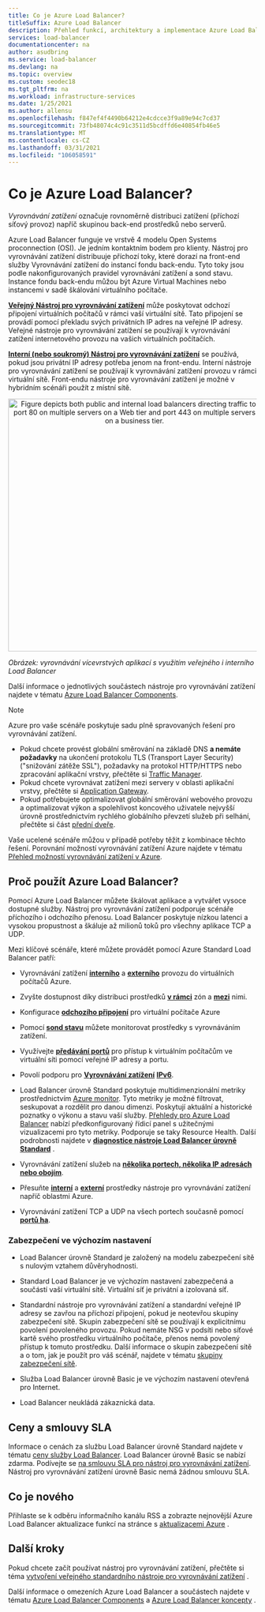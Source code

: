 ```yaml
---
title: Co je Azure Load Balancer?
titleSuffix: Azure Load Balancer
description: Přehled funkcí, architektury a implementace Azure Load Balanceru. Přečtěte si, jak Load Balancer funguje a jak ho používat v cloudu.
services: load-balancer
documentationcenter: na
author: asudbring
ms.service: load-balancer
ms.devlang: na
ms.topic: overview
ms.custom: seodec18
ms.tgt_pltfrm: na
ms.workload: infrastructure-services
ms.date: 1/25/2021
ms.author: allensu
ms.openlocfilehash: f847ef4f4490b64212e4cdcce3f9a89e94c7cd37
ms.sourcegitcommit: 73fb48074c4c91c3511d5bcdffd6e40854fb46e5
ms.translationtype: MT
ms.contentlocale: cs-CZ
ms.lasthandoff: 03/31/2021
ms.locfileid: "106058591"
---
```

# <a name="what-is-azure-load-balancer"></a>Co je Azure Load Balancer?

*Vyrovnávání zatížení* označuje rovnoměrně distribuci zatížení (příchozí síťový provoz) napříč skupinou back-end prostředků nebo serverů. 

Azure Load Balancer funguje ve vrstvě 4 modelu Open Systems proconnection (OSI). Je jedním kontaktním bodem pro klienty. Nástroj pro vyrovnávání zatížení distribuuje příchozí toky, které dorazí na front-end služby Vyrovnávání zatížení do instancí fondu back-endu. Tyto toky jsou podle nakonfigurovaných pravidel vyrovnávání zatížení a sond stavu. Instance fondu back-endu můžou být Azure Virtual Machines nebo instancemi v sadě škálování virtuálního počítače.

**[Veřejný Nástroj pro vyrovnávání zatížení](./components.md#frontend-ip-configurations)** může poskytovat odchozí připojení virtuálních počítačů v rámci vaší virtuální sítě. Tato připojení se provádí pomocí překladu svých privátních IP adres na veřejné IP adresy. Veřejné nástroje pro vyrovnávání zatížení se používají k vyrovnávání zatížení internetového provozu na vašich virtuálních počítačích.

**[Interní (nebo soukromý) Nástroj pro vyrovnávání zatížení](./components.md#frontend-ip-configurations)** se používá, pokud jsou privátní IP adresy potřeba jenom na front-endu. Interní nástroje pro vyrovnávání zatížení se používají k vyrovnávání zatížení provozu v rámci virtuální sítě. Front-endu nástroje pro vyrovnávání zatížení je možné v hybridním scénáři použít z místní sítě.

<p align="center">
  <img src="./media/load-balancer-overview/load-balancer.svg" alt="Figure depicts both public and internal load balancers directing traffic to port 80 on multiple servers on a Web tier and port 443 on multiple servers on a business tier." width="512" title="Azure Load Balancer">
</p>

*Obrázek: vyrovnávání vícevrstvých aplikací s využitím veřejného i interního Load Balancer*

Další informace o jednotlivých součástech nástroje pro vyrovnávání zatížení najdete v tématu [Azure Load Balancer Components](./components.md).

>[!NOTE]
> Azure pro vaše scénáře poskytuje sadu plně spravovaných řešení pro vyrovnávání zatížení. 
> * Pokud chcete provést globální směrování na základě DNS **a nemáte požadavky** na ukončení protokolu TLS (Transport Layer Security) ("snižování zátěže SSL"), požadavky na protokol HTTP/HTTPS nebo zpracování aplikační vrstvy, přečtěte si [Traffic Manager](../traffic-manager/traffic-manager-overview.md). 
> * Pokud chcete vyrovnávat zatížení mezi servery v oblasti aplikační vrstvy, přečtěte si [Application Gateway](../application-gateway/overview.md).
> * Pokud potřebujete optimalizovat globální směrování webového provozu a optimalizovat výkon a spolehlivost koncového uživatele nejvyšší úrovně prostřednictvím rychlého globálního převzetí služeb při selhání, přečtěte si část [přední dveře](../frontdoor/front-door-overview.md).
> 
> Vaše ucelené scénáře můžou v případě potřeby těžit z kombinace těchto řešení.
> Porovnání možností vyrovnávání zatížení Azure najdete v tématu [Přehled možností vyrovnávání zatížení v Azure](/azure/architecture/guide/technology-choices/load-balancing-overview).


## <a name="why-use-azure-load-balancer"></a>Proč použít Azure Load Balancer?
Pomocí Azure Load Balancer můžete škálovat aplikace a vytvářet vysoce dostupné služby. Nástroj pro vyrovnávání zatížení podporuje scénáře příchozího i odchozího přenosu. Load Balancer poskytuje nízkou latenci a vysokou propustnost a škáluje až milionů toků pro všechny aplikace TCP a UDP.

Mezi klíčové scénáře, které můžete provádět pomocí Azure Standard Load Balancer patří:

- Vyrovnávání zatížení **[interního](./quickstart-load-balancer-standard-internal-portal.md)** a **[externího](./quickstart-load-balancer-standard-public-portal.md)** provozu do virtuálních počítačů Azure.

- Zvyšte dostupnost díky distribuci prostředků **[v rámci](./tutorial-load-balancer-standard-public-zonal-portal.md)** zón a **[mezi](./tutorial-load-balancer-standard-public-zone-redundant-portal.md)** nimi.

- Konfigurace **[odchozího připojení](./load-balancer-outbound-connections.md)** pro virtuální počítače Azure

- Pomocí **[sond stavu](./load-balancer-custom-probe-overview.md)** můžete monitorovat prostředky s vyrovnáváním zatížení.

- Využívejte **[předávání portů](./tutorial-load-balancer-port-forwarding-portal.md)** pro přístup k virtuálním počítačům ve virtuální síti pomocí veřejné IP adresy a portu.

- Povolí podporu pro **[Vyrovnávání zatížení](../virtual-network/virtual-network-ipv4-ipv6-dual-stack-standard-load-balancer-powershell.md)** **[IPv6](../virtual-network/ipv6-overview.md)**.

- Load Balancer úrovně Standard poskytuje multidimenzionální metriky prostřednictvím [Azure monitor](../azure-monitor/overview.md).  Tyto metriky je možné filtrovat, seskupovat a rozdělit pro danou dimenzi.  Poskytují aktuální a historické poznatky o výkonu a stavu vaší služby. [Přehledy pro Azure Load Balancer](./load-balancer-insights.md) nabízí předkonfigurovaný řídicí panel s užitečnými vizualizacemi pro tyto metriky.  Podporuje se taky Resource Health. Další podrobnosti najdete v **[diagnostice nástroje Load Balancer úrovně Standard](load-balancer-standard-diagnostics.md)** .

- Vyrovnávání zatížení služeb na **[několika portech, několika IP adresách nebo obojím](./load-balancer-multivip-overview.md)**.

- Přesuňte **[interní](./move-across-regions-internal-load-balancer-portal.md)** a **[externí](./move-across-regions-external-load-balancer-portal.md)** prostředky nástroje pro vyrovnávání zatížení napříč oblastmi Azure.

- Vyrovnávání zatížení TCP a UDP na všech portech současně pomocí **[portů ha](./load-balancer-ha-ports-overview.md)**.

### <a name="secure-by-default"></a><a name="securebydefault"></a>Zabezpečení ve výchozím nastavení

* Load Balancer úrovně Standard je založený na modelu zabezpečení sítě s nulovým vztahem důvěryhodnosti.

* Standard Load Balancer je ve výchozím nastavení zabezpečená a součástí vaší virtuální sítě. Virtuální síť je privátní a izolovaná síť.  

* Standardní nástroje pro vyrovnávání zatížení a standardní veřejné IP adresy se zavřou na příchozí připojení, pokud je neotevřou skupiny zabezpečení sítě. Skupin zabezpečení sítě se používají k explicitnímu povolení povoleného provozu.  Pokud nemáte NSG v podsíti nebo síťové kartě svého prostředku virtuálního počítače, přenos nemá povolený přístup k tomuto prostředku. Další informace o skupin zabezpečení sítě a o tom, jak je použít pro váš scénář, najdete v tématu [skupiny zabezpečení sítě](../virtual-network/network-security-groups-overview.md).

* Služba Load Balancer úrovně Basic je ve výchozím nastavení otevřená pro Internet. 

* Load Balancer neukládá zákaznická data.

## <a name="pricing-and-sla"></a>Ceny a smlouvy SLA

Informace o cenách za službu Load Balancer úrovně Standard najdete v tématu [ceny služby Load Balancer](https://azure.microsoft.com/pricing/details/load-balancer/).
Load Balancer úrovně Basic se nabízí zdarma.
Podívejte se [na smlouvu SLA pro nástroj pro vyrovnávání zatížení](https://aka.ms/lbsla). Nástroj pro vyrovnávání zatížení úrovně Basic nemá žádnou smlouvu SLA.

## <a name="whats-new"></a>Co je nového

Přihlaste se k odběru informačního kanálu RSS a zobrazte nejnovější Azure Load Balancer aktualizace funkcí na stránce s [aktualizacemi Azure](https://azure.microsoft.com/updates/?category=networking&query=load%20balancer) .

## <a name="next-steps"></a>Další kroky

Pokud chcete začít používat nástroj pro vyrovnávání zatížení, přečtěte si téma [vytvoření veřejného standardního nástroje pro vyrovnávání zatížení](quickstart-load-balancer-standard-public-portal.md) .

Další informace o omezeních Azure Load Balancer a součástech najdete v tématu [Azure Load Balancer Components](./components.md) a [Azure Load Balancer koncepty](./concepts.md) .